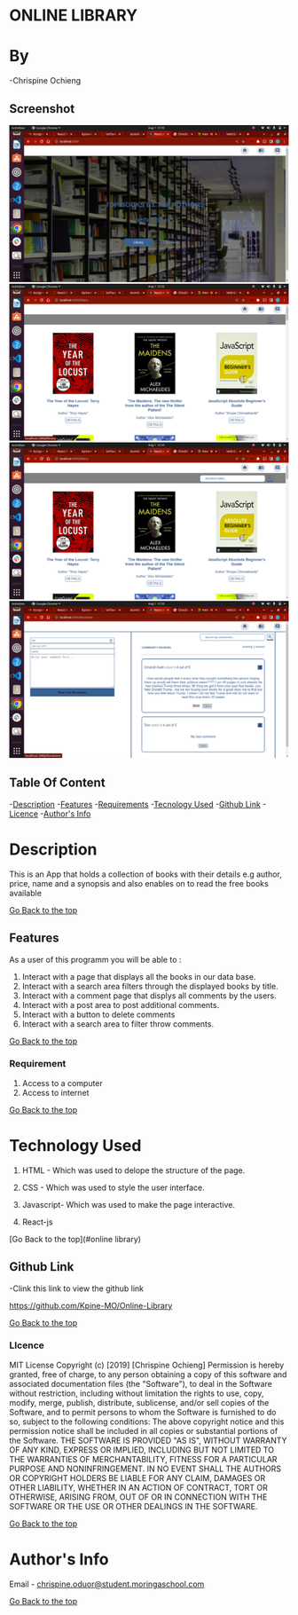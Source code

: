# ONLINE LIBRARY

# By 
 -Chrispine Ochieng

## Screenshot

![images](./src/assets/images/readME_images/Screenshot%20from%202022-08-01%2012-32-05.png)
![images](./src/assets/images/readME_images/Screenshot%20from%202022-08-01%2012-32-07.png)
![images](./src/assets/images/readME_images/Screenshot%20from%202022-08-01%2012-32-10.png)
![images](./src/assets/images/readME_images/Screenshot%20from%202022-08-01%2012-32-15.png)

## Table Of Content

-[Description](#description)
-[Features](#features)
-[Requirements](#requirements)
-[Tecnology Used](#technology-used)
-[Github Link](#live-link)
-[Licence](#licence)
-[Author's Info](#author's-info)

# Description

<p>This is an App that holds a collection of books with their details e.g author, price, name and a synopsis and  also enables on to read the free books available </p>

[Go Back to the top](#online-library)

## Features

As a user of this programm you will be able to :

1. Interact with a page that displays all the books in our data base.
2. Interact with a  search area  filters through the displayed books by title.
3. Interact with a  comment page that displys all comments by the users.
4. Interact with a  post area to post additional comments.
5. Interact with a  button to delete comments
6. Interact with a  search area to filter throw comments.

[Go Back to the top](#online-library)

### Requirement

1. Access to a computer
2. Access to internet

[Go Back to the top](#online-library)

# Technology Used
1. HTML - Which was used to delope the structure of the page.

2. CSS - Which was used to style the user interface.

3. Javascript- Which was used to make the page interactive.

4. React-js

[Go Back to the top](#online library)

## Github Link
 -Clink this link to view the github link

https://github.com/Kpine-MO/Online-Library

 [Go Back to the top](#online-libray)

 ### LIcence

 MIT License
Copyright (c) [2019] [Chrispine Ochieng]
Permission is hereby granted, free of charge, to any person obtaining a copy
of this software and associated documentation files (the "Software"), to deal
in the Software without restriction, including without limitation the rights
to use, copy, modify, merge, publish, distribute, sublicense, and/or sell
copies of the Software, and to permit persons to whom the Software is
furnished to do so, subject to the following conditions:
The above copyright notice and this permission notice shall be included in all
copies or substantial portions of the Software.
THE SOFTWARE IS PROVIDED "AS IS", WITHOUT WARRANTY OF ANY KIND, EXPRESS OR
IMPLIED, INCLUDING BUT NOT LIMITED TO THE WARRANTIES OF MERCHANTABILITY,
FITNESS FOR A PARTICULAR PURPOSE AND NONINFRINGEMENT. IN NO EVENT SHALL THE
AUTHORS OR COPYRIGHT HOLDERS BE LIABLE FOR ANY CLAIM, DAMAGES OR OTHER
LIABILITY, WHETHER IN AN ACTION OF CONTRACT, TORT OR OTHERWISE, ARISING FROM,
OUT OF OR IN CONNECTION WITH THE SOFTWARE OR THE USE OR OTHER DEALINGS IN THE
SOFTWARE.

[Go Back to the top](#online-library)


# Author's Info
Email - chrispine.oduor@student.moringaschool.com

[Go Back to the top](#online-library)

